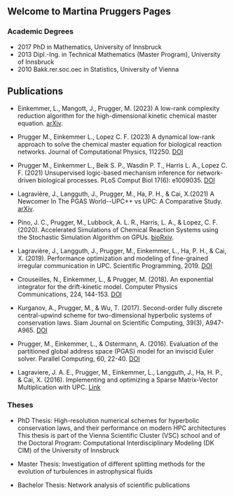 ## Welcome to Martina Pruggers Pages


### Academic Degrees
- 2017 PhD in Mathematics, University of Innsbruck
- 2013 Dipl.-Ing. in Technical Mathematics (Master Program), University of Innsbruck
- 2010 Bakk.rer.soc.oec in Statistics, University of Vienna


## Publications
- Einkemmer, L., Mangott, J., Prugger, M. (2023) A low-rank complexity reduction algorithm for the high-dimensional kinetic chemical master equation. [arXiv](
https://doi.org/10.48550/arXiv.2309.08252).
  
- Prugger M., Einkemmer L., Lopez C. F. (2023) A dynamical low-rank approach to solve the chemical master equation for biological reaction networks. Journal of Computational Physics, 112250. [DOI](https://doi.org/10.1016/j.jcp.2023.112250)

- Prugger M., Einkemmer L., Beik S. P., Wasdin P. T., Harris L. A., Lopez C. F. (2021) Unsupervised logic-based mechanism inference for network-driven biological processes. PLoS Comput Biol 17(6): e1009035. [DOI](https://doi.org/10.1371/journal.pcbi.1009035)

- Lagravière, J., Langguth, J., Prugger, M., Ha, P. H., & Cai, X.(2021) A Newcomer In The PGAS World--UPC++ vs UPC: A Comparative Study. [arXiv](https://doi.org/10.48550/arXiv.2102.03614).

- Pino, J. C., Prugger, M., Lubbock, A. L. R., Harris, L. A., & Lopez, C. F. (2020). Accelerated Simulations of Chemical Reaction Systems using the Stochastic Simulation Algorithm on GPUs. [bioRxiv](https://doi.org/10.1101/2020.02.14.948612).

- Lagravière, J., Langguth, J., Prugger, M., Einkemmer, L., Ha, P. H., & Cai, X. (2019). Performance optimization and modeling of fine-grained irregular communication in UPC. Scientific Programming, 2019. [DOI](https://doi.org/10.1155/2019/6825728)

- Crouseilles, N., Einkemmer, L., & Prugger, M. (2018). An exponential integrator for the drift-kinetic model. Computer Physics Communications, 224, 144-153. [DOI](https://doi.org/10.1016/j.cpc.2017.11.003)

- Kurganov, A., Prugger, M., & Wu, T. (2017). Second-order fully discrete central-upwind scheme for two-dimensional hyperbolic systems of conservation laws. Siam Journal on Scientific Computing, 39(3), A947-A965. [DOI](https://doi.org/10.1137/15M1038670)

- Prugger, M., Einkemmer, L., & Ostermann, A. (2016). Evaluation of the partitioned global address space (PGAS) model for an inviscid Euler solver. Parallel Computing, 60, 22-40. [DOI](https://doi.org/10.1016/j.parco.2016.11.001)

- Lagraviere, J. A. E., Prugger, M., Einkemmer, L., Langguth, J., Ha, H. P., & Cai, X. (2016). Implementing and optimizing a Sparse Matrix-Vector Multiplication with UPC. [Link](https://munin.uit.no/handle/10037/10205)

### Theses
- PhD Thesis: High-resolution numerical schemes for hyperbolic conservation laws, and their performance on modern HPC architectures <br/>
This thesis is part of the Vienna Scientific Cluster (VSC) school and of the Doctoral Program: Computational Interdisciplinary Modeling (DK CIM) of the University of Innsbruck

- Master Thesis: Investigation of different splitting methods for the evolution of turbulences in astrophysical fluids

- Bachelor Thesis: Network analysis of scientific publications

